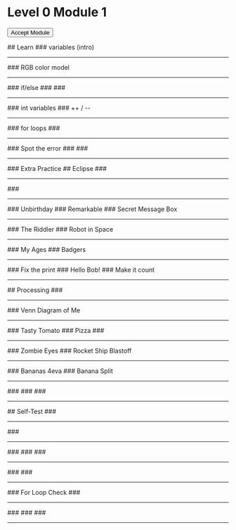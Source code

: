 
# Level 0 Module 1
  <form action="https://classroom.github.com/a/PerOaORR" id="moduleButtonForm" method="get">
   <button id="acceptModuleButton" type="submit">
    <span>
     Accept Module
    </span>
   </button>
  </form>
  <!-- <h3><a href="../Level_0_Cheat_Guide.pdf">Cheat Sheet</a></h3> -->
## Learn
### variables (intro)
   <hr/>
### RGB color model
   <hr/>
### if/else
###
###
   <hr/>
### int variables
### ++ / --
   <hr/>
### for loops
###
   <hr/>
### Spot the error
###
###
   <hr/>
### Extra Practice
## Eclipse
###
   <hr/>
###
   <hr/>
### Unbirthday
### Remarkable
### Secret Message Box
   <hr/>
### The Riddler
### Robot in Space
   <hr/>
### My Ages
### Badgers
   <hr/>
### Fix the print
### Hello Bob!
### Make it count
   <hr/>
## Processing
###
   <hr/>
### Venn Diagram of Me
   <hr/>
### Tasty Tomato
### Pizza
###
   <hr/>
### Zombie Eyes
### Rocket Ship Blastoff
   <hr/>
### Bananas 4eva
### Banana Split
   <hr/>
###
###
###
   <hr/>
## Self-Test
###
   <hr/>
###
   <hr/>
###
###
###
   <hr/>
###
###
   <hr/>
### For Loop Check
###
   <hr/>
###
###
###
   <hr/>
  
 

